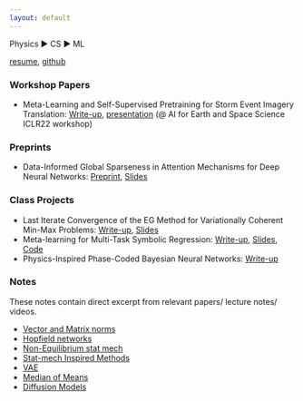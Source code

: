 ```yaml
---
layout: default
---
```


Physics :arrow_forward: CS :arrow_forward: ML

[resume](./IleanaRuginaResume2022.pdf), [github](https://github.com/irugina)

### Workshop Papers
* Meta-Learning and Self-Supervised Pretraining for Storm Event Imagery Translation: [Write-up](https://arxiv.org/abs/2112.11929), [presentation](https://recorder-v3.slideslive.com/#/share?share=64835&s=e0d91039-cc7f-4909-af52-40322116f566&fbclid=IwAR2Z_s2evBDDMnVGCYgG5ga1xystKZA3gJ2ujeDMq7MSkZbujIr94l2V3Z4) (@ AI for Earth and Space Science ICLR22 workshop)

### Preprints
* Data-Informed Global Sparseness in Attention Mechanisms for Deep Neural Networks: [Preprint](https://arxiv.org/pdf/2012.02030.pdf), [Slides](https://drive.google.com/file/d/17jPcmMGeE2duneQfq2ovvcKeQ2FY9Y0U/view?usp=sharing)

### Class Projects
* Last Iterate Convergence of the EG Method for Variationally Coherent Min-Max Problems: [Write-up](/attachments/6881_project.pdf), [Slides](./attachments/6_881_Presentation.pdf)
* Meta-learning for Multi-Task Symbolic Regression: [Write-up](./attachments/6_883_Project.pdf), [Slides](./attachments/6_883_slides.pdf), [Code](https://github.com/irugina/6.883-Project-MetaEQL/)
* Physics-Inspired Phase-Coded Bayesian Neural Networks: [Write-up](./attachments/bayesian_optical_neural_networks.pdf)

### Notes
These notes contain direct excerpt from relevant papers/ lecture notes/ videos.
* [Vector and Matrix norms](./posts/norms.html)
* [Hopfield networks](./posts/hopfield.html)
* [Non-Equilibrium stat mech](./posts/non-eq-stat-mech.html)
* [Stat-mech Inspired Methods](./posts/stat-mech-for-ml.html)
* [VAE](./posts/vae.html)
* [Median of Means](./posts/median-of-means.html)
* [Diffusion Models](./attachments/Diffusion_Models.pdf)


